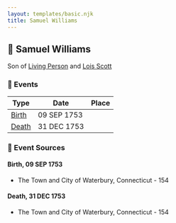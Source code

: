```yaml
---
layout: templates/basic.njk
title: Samuel Williams
---
```

## 🔵 Samuel Williams

Son of [Living Person](/people/5/55971024) and [Lois Scott](/people/3/31542750)

### 📆 Events

Type | Date | Place
------ | ------ | ------
[Birth](#event-0e3f64af-3aa8-4e37-9003-dc4c1cb9937e) | 09 SEP 1753 |
[Death](#event-d20bdb16-4d21-4fb3-8833-90ad7ef3a956) | 31 DEC 1753 |

### 📰 Event Sources

#### <a id="event-0e3f64af-3aa8-4e37-9003-dc4c1cb9937e"></a> Birth, 09 SEP 1753
* The Town and City of Waterbury, Connecticut  - 154

#### <a id="event-d20bdb16-4d21-4fb3-8833-90ad7ef3a956"></a> Death, 31 DEC 1753
* The Town and City of Waterbury, Connecticut  - 154